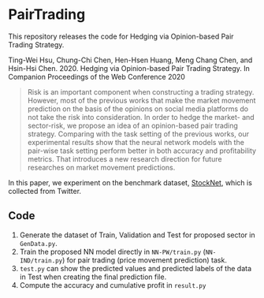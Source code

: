 # PairTrading

This repository releases the code for Hedging via Opinion-based Pair Trading Strategy.

Ting-Wei Hsu, Chung-Chi Chen, Hen-Hsen Huang, Meng Chang Chen, and Hsin-Hsi Chen. 2020. Hedging via Opinion-based Pair Trading Strategy. In Companion Proceedings of the Web Conference 2020

>Risk is an important component when constructing a trading strategy. However, most of the previous works that make the market movement prediction on the basis of the opinions on social media platforms do not take the risk into consideration. In order to hedge the market- and sector-risk, we propose an idea of an opinion-based pair trading strategy. Comparing with the task setting of the previous works, our experimental results show that the neural network models with the pair-wise task setting perform better in both accuracy and profitability metrics. That introduces a new research direction for future researches on market movement predictions.

In this paper, we experiment on the benchmark dataset, [StockNet](https://github.com/yumoxu/stocknet-dataset), which is collected from Twitter. 


## Code

1. Generate the dataset of Train, Validation and Test for proposed sector in `GenData.py`.
2. Train the proposed NN model directly in `NN-PW/train.py` (`NN-IND/train.py`) for pair trading (price movement prediction) task.
3. `test.py` can show the predicted values and predicted labels of the data in Test when creating the final prediction file.
4. Compute the accuracy and cumulative profit in `result.py`
